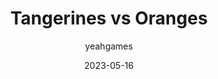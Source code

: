---
layout: artifact
featimg: //archive2.yeahgames.net/c/artifacts/d/0008/png/1.png
title: Tangerines vs Oranges
date: 2023-05-16
author: yeahgames
comments: true
categories: [Digital, Text, Markdown]
permalink: /artifacts/view/d/0008
link: https://artifacts.yeahgames.net/artifacts/view/d/0008
serial: D0008
submitter: me
archivist: undone
items:
 - md-1
 - png-1
adate: 2023-07-03
description: "An archived copy of the original 'Tangerines vs Oranges,' a rant written by @me and submitted to the 'yEAh Arcade suggestions & feeback' form."
location: archive2
c: Artifacts
status: complete
notes: "Originally submitted as a response to the 'Game suggestions?' question."
keywords:
 - cordon
 - hawkes
 - markdown
 - text
 - tangerines
 - oranges
---